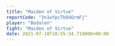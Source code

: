 ```yaml
---
title: "Maiden of Virtue"
reportCode: "3n1wYpcTb84QrmFj"
player: "Bodalen"
fight: "Maiden of Virtue"
date: 2021-07-18T18:55:34.719000+00:00
---
```

